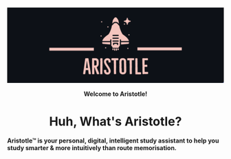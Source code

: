![](Aristotle-New.png)
<p align = center>
  <b>Welcome to Aristotle!<b>

  <h1 align="center">Huh, What's Aristotle?</h1>
 </p> 
    Aristotle™ is your personal, digital, intelligent study assistant to help you study smarter & more intuitively than route memorisation. 
    


